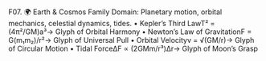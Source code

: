 F07. 🌍 Earth & Cosmos Family
Domain: Planetary motion, orbital mechanics, celestial dynamics, tides.
	•	Kepler’s Third LawT² = (4π²/GM)a³→ Glyph of Orbital Harmony
	•	Newton’s Law of GravitationF = G(m₁m₂)/r²→ Glyph of Universal Pull
	•	Orbital Velocityv = √(GM/r)→ Glyph of Circular Motion
	•	Tidal ForceΔF ∝ (2GMm/r³)Δr→ Glyph of Moon’s Grasp
